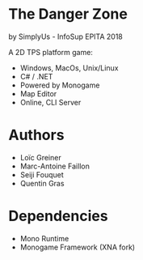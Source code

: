 # The Danger Zone
by SimplyUs - InfoSup EPITA 2018

A 2D TPS platform game:
- Windows, MacOs, Unix/Linux
- C# / .NET
- Powered by Monogame
- Map Editor
- Online, CLI Server

# Authors
- Loïc Greiner
- Marc-Antoine Faillon
- Seiji Fouquet
- Quentin Gras

# Dependencies
- Mono Runtime
- Monogame Framework (XNA fork)
